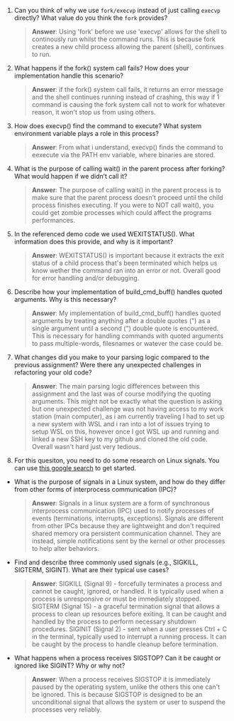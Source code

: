 1. Can you think of why we use `fork/execvp` instead of just calling `execvp` directly? What value do you think the `fork` provides?

    > **Answer**:  Using 'fork' before we use 'execvp' allows for the shell to continously run whilst the command runs. This is because fork creates a new child process allowing the parent (shell), continues to run.

2. What happens if the fork() system call fails? How does your implementation handle this scenario?

    > **Answer**:  if the fork() system call fails, it returns an error message and the shell continues running instead of crashing, this way if 1 command is causing the fork system call not to work for whatever reason, it won't stop us from using others.

3. How does execvp() find the command to execute? What system environment variable plays a role in this process?

    > **Answer**:  From what i understand, execvp() finds the command to eexecute via the PATH env variable, where binaries are stored. 

4. What is the purpose of calling wait() in the parent process after forking? What would happen if we didn’t call it?

    > **Answer**:  The purpose of calling wait() in the parent process is to make sure that the parent process doesn't proceed until the child process finishes executing. If you were to NOT call wait(), you could get zombie processes which could affect the programs performances.

5. In the referenced demo code we used WEXITSTATUS(). What information does this provide, and why is it important?

    > **Answer**:  WEXITSTATUS() is important because it extracts the exit status of a child process that's been terminated which helps us know wether the command ran into an error or not. Overall good for error handling and/or debugging.

6. Describe how your implementation of build_cmd_buff() handles quoted arguments. Why is this necessary?

    > **Answer**:  My implementation of build_cmd_buff() handles quoted arguments by treating anything after a double quotes (") as a single argument until a second (") double quote is encountered. This is necessary for handling commands with quoted arguments to pass multiple-words, filesnames or watever the case could be.

7. What changes did you make to your parsing logic compared to the previous assignment? Were there any unexpected challenges in refactoring your old code?

    > **Answer**:  The main parsing logic differences between this assignment and the last was of course modifying the quoting arguments. This might not be exactly what the question is asking but one unexpected challenge was not having access to my work station (main computer), as i am currently traveling I had to set up a new system with WSL and i ran into a lot of issues trying to setup WSL on this, however once I got WSL up and running and linked a new SSH key to my github and cloned the old code. Overall wasn't hard just very tedious.

8. For this quesiton, you need to do some research on Linux signals. You can use [this google search](https://www.google.com/search?q=Linux+signals+overview+site%3Aman7.org+OR+site%3Alinux.die.net+OR+site%3Atldp.org&oq=Linux+signals+overview+site%3Aman7.org+OR+site%3Alinux.die.net+OR+site%3Atldp.org&gs_lcrp=EgZjaHJvbWUyBggAEEUYOdIBBzc2MGowajeoAgCwAgA&sourceid=chrome&ie=UTF-8) to get started.

- What is the purpose of signals in a Linux system, and how do they differ from other forms of interprocess communication (IPC)?

    > **Answer**:  Signals in a linux system are a form of synchronous interprocess communication (IPC) used to notify processes of events (terminations, interrupts, exceptions). Signals are different from other IPCs because they are lightweight and don't required shared memory ora persistent communication channel. They are instead, simple notifications sent by the kernel or other processes to help alter behaviors.

- Find and describe three commonly used signals (e.g., SIGKILL, SIGTERM, SIGINT). What are their typical use cases?

    > **Answer**: 
    SIGKILL (Signal 9) - forcefully terminates a process and cannot be caught, ignored, or handled. It is typically used when a process is unresponsive or must be immediately stopped.
    SIGTERM (Signal 15) - a graceful termination signal that allows a process to clean up resources before exiting. It can be caught and handled by the process to perform necessary shutdown procedures.
    SIGINIT (Signal 2) - sent when a user presses Ctrl + C in the terminal, typically used to interrupt a running process. It can be caught by the process to handle cleanup before termination.

- What happens when a process receives SIGSTOP? Can it be caught or ignored like SIGINT? Why or why not?

    > **Answer**:  When a process receives SIGSTOP it is immediately paused by the operating system, unlike the others this one can't be ignored. This is because SIGSTOP is designed to be an unconditional signal that allows the system or user to suspend the processes very reliably.
